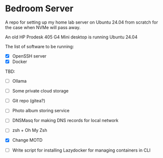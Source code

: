 # Bedroom Server

A repo for setting up my home lab server on Ubuntu 24.04 from scratch for the case when NVMe will pass away.

An old HP Prodesk 405 G4 Mini desktop is running Ubuntu 24.04

The list of software to be running:

- [x] OpenSSH server
- [x] Docker

TBD:

- [ ] Ollama
- [ ] Some private cloud storage
- [ ] Git repo (gitea?)
- [ ] Photo album storing service
- [ ] DNSMasq for making DNS records for local network

- [ ] zsh + Oh My Zsh
- [x] Change MOTD
- [ ] Write script for installing Lazydocker for managing containers in CLI
